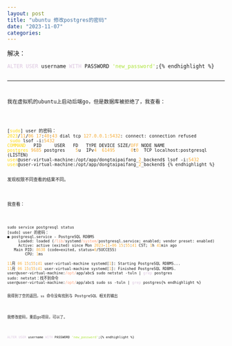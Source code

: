 ```yaml
---
layout: post
title: "ubuntu 修改postgres的密码"
date: "2023-11-07"
categories: 
---
```

<p>解决：</p>

<pre>
<code><span style="color:#dcc6e0">ALTER</span> <span style="color:#dcc6e0">USER</span> username <span style="color:#dcc6e0">WITH</span> PASSWORD <span style="color:#abe338">&#39;new_password&#39;</span>;{% endhighlight %}

<hr />
<p>我在虚拟机的ubuntu上启动后端go，但是数据库被拒绝了，我查看：</p>

<pre>
<code>[<span style="color:#ffd700">sudo</span>] user 的密码： 
<span style="color:#ffd700">2023</span>/<span style="color:#f5ab35">11</span>/<span style="color:#f5ab35">06</span> <span style="color:#f5ab35">17</span>:<span style="color:#f5ab35">40</span>:<span style="color:#f5ab35">43</span> dial tcp <span style="color:#f5ab35">127.0.0.1:5432</span>: connect: connection refused
 <span style="color:#ffd700">sudo</span> lsof -i:<span style="color:#f5ab35">5432</span>
<span style="color:#ffd700">COMMAND</span>   PID     USER   FD   TYPE DEVICE SIZE/<span style="color:#f5ab35">OFF</span> NODE NAME
<span style="color:#ffd700">postgres</span> <span style="color:#f5ab35">9685</span> postgres    <span style="color:#f5ab35">5</span>u  IPv<span style="color:#f5ab35">4</span>  <span style="color:#f5ab35">61495</span>      <span style="color:#f5ab35">0</span>t<span style="color:#f5ab35">0</span>  TCP localhost:postgresql (LISTEN)
<span style="color:#ffd700">user</span>@user-virtual-machine:/opt/app/dongtaipaifang_<span style="color:#f5ab35">2</span>_backend$ lsof -i:<span style="color:#f5ab35">5432</span>
<span style="color:#ffd700">user</span>@user-virtual-machine:/opt/app/dongtaipaifang_<span style="color:#f5ab35">2</span>_backend$ {% endhighlight %}

<p>发现权限不同查看的结果不同。</p>

<p>我查看：</p>

<pre>
<code>sudo service postgresql status
[sudo] user 的密码： 
● postgresql.service - PostgreSQL RDBMS
     Loaded: loaded (<span style="color:#ffa07a">/lib/</span>systemd<span style="color:#ffa07a">/system/</span>postgresql.service; enabled; vendor preset: enabled)
     Active: active (exited) since Mon <span style="color:#f5ab35">2023</span>-<span style="color:#f5ab35">11</span>-<span style="color:#f5ab35">06</span> <span style="color:#f5ab35">15</span>:<span style="color:#f5ab35">55</span>:<span style="color:#f5ab35">41</span> CST; <span style="color:#f5ab35">1</span>h <span style="color:#f5ab35">41</span>min ago
   Main PID: <span style="color:#f5ab35">8638</span> (code=exited, status=<span style="color:#f5ab35">0</span>/SUCCESS)
        CPU: <span style="color:#f5ab35">1</span>ms

<span style="color:#f5ab35">11</span>月 <span style="color:#f5ab35">06</span> <span style="color:#f5ab35">15</span>:<span style="color:#f5ab35">55</span>:<span style="color:#f5ab35">41</span> user-virtual-machine systemd[<span style="color:#f5ab35">1</span>]: Starting PostgreSQL RDBMS...
<span style="color:#f5ab35">11</span>月 <span style="color:#f5ab35">06</span> <span style="color:#f5ab35">15</span>:<span style="color:#f5ab35">55</span>:<span style="color:#f5ab35">41</span> user-virtual-machine systemd[<span style="color:#f5ab35">1</span>]: Finished PostgreSQL RDBMS.
user@user-virtual-machine:<span style="color:#ffa07a">/opt/</span>app/abc$ sudo netstat -tuln | <span style="color:#dcc6e0">grep</span> postgres
sudo: netstat：找不到命令
user@user-virtual-machine:<span style="color:#ffa07a">/opt/</span>app/abc$ sudo ss -tuln | <span style="color:#dcc6e0">grep</span> postgres{% endhighlight %}

<p>我得到了空的返回，<code>ss</code> 命令没有找到与 PostgreSQL 相关的输出</p>

<p>我修改密码，重启go项目，可以了。</p>

<pre>
<code><span style="color:#dcc6e0">ALTER</span> <span style="color:#dcc6e0">USER</span> username <span style="color:#dcc6e0">WITH</span> PASSWORD <span style="color:#abe338">&#39;new_password&#39;</span>;{% endhighlight %}

